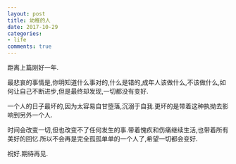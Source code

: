 ```yaml
---
layout: post
title: 幼稚的人
date: 2017-10-29
categories:
- life
comments: true
---
```


距离上篇刚好一年.

最悲哀的事情是,你明知道什么事对的,什么是错的,成年人该做什么,不该做什么,如何让自己不断进步,但是最终却发现,一切都没有变好.

一个人的日子最坏的,因为太容易自甘堕落,沉溺于自我.更坏的是带着这种执拗去影响到另外一个人.

时间会改变一切,但也改变不了任何发生的事.带着愧疚和伤痛继续生活,也带着所有美好的回忆.所以不会再是完全孤孤单单的一个人了,希望一切都会变好.

祝好.期待再见.





